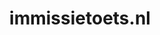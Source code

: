 ---
layout: post
title:  "immissietoets.nl"
internal_url:  "/dutchgov/immissietoets.nl.html"
subdomains_count: 3
all_subdomains_count: 4
urls_count: 3
ssl_rank: 0
http_rank: 48.333333333333
url_link: /data/immissietoets.nl/urls.txt
all_subdomains_link: /data/immissietoets.nl/all_subdomains.txt
subdomains_link: /data/immissietoets.nl/subdomains.txt
categories: dutchgov
---